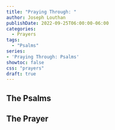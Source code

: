 ```yaml
---
title: "Praying Through: "
author: Joseph Louthan
publishDate: 2022-09-25T06:00:00-06:00
categories:
  - Prayers
tags:
  - "Psalms"
series:
- 'Praying Through: Psalms'
showtoc: false
css: "prayers"
draft: true
---
```

## The Psalms



## The Prayer

<div style="font-variant: small-caps;">

</div>

```text

```


